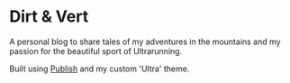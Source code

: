 # Dirt & Vert

A personal blog to share tales of my adventures in the mountains and my passion for the beautiful sport of Ultrarunning.

Built using [Publish](https://github.com/JohnSundell/Publish) and my custom 'Ultra' theme.
